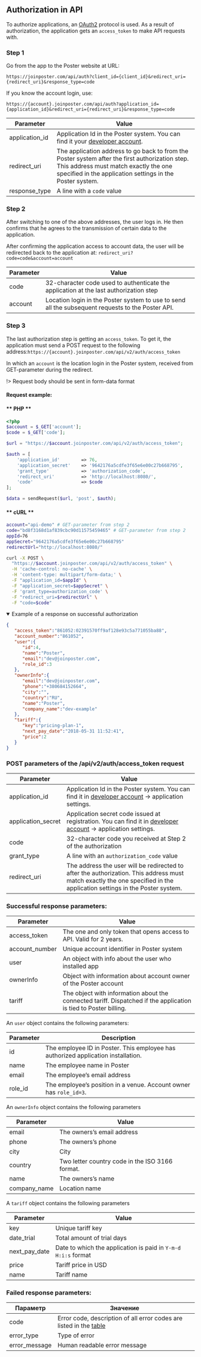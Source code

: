 ## Authorization in API

To authorize applications, an [OAuth2](https://www.digitalocean.com/community/tutorials/an-introduction-to-oauth-2) protocol is used. 
As a result of authorization, the application gets an `access_token` to make API requests with.

### Step 1

Go from the app to the Poster website at URL:

`https://joinposter.com/api/auth?client_id={client_id}&redirect_uri={redirect_uri}&response_type=code`

If you know the account login, use:

`https://{account}.joinposter.com/api/auth?application_id={application_id}&redirect_uri={redirect_uri}&response_type=code`


Parameter | Value
--------- | -----
application_id | Application Id in the Poster system. You can find it your [developer account](/login).
redirect_uri | The application address to go back to from the Poster system after the first authorization step. This address must match exactly the one specified in the application settings in the Poster system.
response_type | A line with a `code` value

### Step 2

After switching to one of the above addresses, the user logs in. 
He then confirms that he agrees to the transmission of certain data to the application.

After confirming the application access to account data, the user will be redirected back to the application at: 
`redirect_uri?code=code&account=account`

Parameter | Value
--------- | -----
code | 32-character code used to authenticate the application at the last authorization step
account | Location login in the Poster system to use to send all the subsequent requests to the Poster API.

### Step 3


The last authorization step is getting an `access_token`. 
To get it, the application must send a POST request to the following address:`https://{account}.joinposter.com/api/v2/auth/access_token`

In which an `account` is the location login in the Poster system, received from GET-parameter during the redirect.

!> Request body should be sent in form-data format

#### Request example: 

<!-- tabs:start -->

#### ** PHP **

```php
<?php
$account = $_GET['account'];
$code = $_GET['code'];

$url = "https://$account.joinposter.com/api/v2/auth/access_token"; 

$auth = [
    'application_id'        => 76,
    'application_secret'    => '9642176a5cdfe3f65e6e00c27b668795',
    'grant_type'            => 'authorization_code',
    'redirect_uri'          => 'http://localhost:8080/',
    'code'                  => $code
];

$data = sendRequest($url, 'post', $auth);
```

#### ** cURL **

```bash
account="api-demo" # GET-parameter from step 2
code="bd8f3168d1af839cbc90d11575459465" # GET-parameter from step 2
appId=76
appSecret="9642176a5cdfe3f65e6e00c27b668795"
redirectUrl="http://localhost:8080/"

curl -X POST \
  "https://$account.joinposter.com/api/v2/auth/access_token" \
  -H 'cache-control: no-cache' \
  -H 'content-type: multipart/form-data;' \
  -F "application_id=$appId" \
  -F "application_secret=$appSecret" \
  -F 'grant_type=authorization_code' \
  -F "redirect_uri=$redirectUrl" \
  -F "code=$code"
```

<!-- tabs:end -->


<details open>
<summary>Example of a response on successful authorization</summary>

```json
{
   "access_token":"861052:02391570ff9af128e93c5a771055ba88",
   "account_number":"861052",
   "user":{
      "id":4,
      "name":"Poster",
      "email":"dev@joinposter.com",
      "role_id":3
   },
   "ownerInfo":{
      "email":"dev@joinposter.com",
      "phone":"+380684152664",
      "city":"",
      "country":"RU",
      "name":"Poster",
      "company_name":"dev-example"
   },
   "tariff":{
      "key":"pricing-plan-1",
      "next_pay_date":"2018-05-31 11:52:41",
      "price":2
   }
}
```

</details>


### POST parameters of the /api/v2/auth/access_token request


Parameter | Value
--------- | -----
application_id | Application Id in the Poster system. You can find it in [developer account](/en/login) → application settings.
application_secret | Application secret code issued at registration. You can find it in [developer account](/en/login) → application settings.
code | 32-character code you received at Step 2 of the authorization
grant_type | A line with an `authorization_code` value
redirect_uri | The address the user will be redirected to after the authorization. This address must match exactly the one specified in the application settings in the Poster system.


### Successful response parameters:

Parameter | Value
--------- | -----
access_token | The one and only token that opens access to API. Valid for 2 years.
account_number | Unique account identifier in Poster system
user | An object with info about the user who installed app
ownerInfo | Object with information about account owner of the Poster account
tariff | The object with information about the connected tariff. Dispatched if the application is tied to Poster billing.


An `user` object contains the following parameters:

Parameter | Description
--------- | -----------
id | The employee ID in Poster. This employee has authorized application installation.
name | The employee name in Poster
email | The employee’s email address
role_id | The employee’s position in a venue. Account owner has `role_id=3`.

An `ownerInfo` object contains the following parameters

Parameter | Value
--------- | -----
email | The owners’s email address
phone | The owners’s phone
city | City
country | Two letter country code in the ISO 3166 format. 
name | The owners’s name
company_name | Location name

A `tariff` object contains the following parameters

Parameter | Value
--------- | -----
key | Unique tariff key
date_trial | Total amount of trial days 
next_pay_date | Date to which the application is paid in `Y-m-d H:i:s` format
price | Tariff price in USD
name | Tariff name


### Failed response parameters:

Параметр | Значение
-------- | -------- 
code | Error code, description of all error codes are listed in the [table](/en/docs/v3/web/errors) 
error_type | Type of error
error_message | Human readable error message
